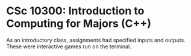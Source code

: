 # CSc 10300: Introduction to Computing for Majors (C++)
As an introductory class, assignments had specified inputs and outputs. These were interactive games run on the terminal.
